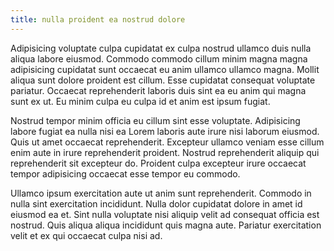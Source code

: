 ```yaml
---
title: nulla proident ea nostrud dolore
---
```


Adipisicing voluptate culpa cupidatat ex culpa nostrud ullamco duis nulla aliqua labore eiusmod. Commodo commodo cillum minim magna magna adipisicing cupidatat sunt occaecat eu anim ullamco ullamco magna. Mollit aliqua sunt dolore proident est cillum. Esse cupidatat consequat voluptate pariatur. Occaecat reprehenderit laboris duis sint ea eu anim qui magna sunt ex ut. Eu minim culpa eu culpa id et anim est ipsum fugiat.

Nostrud tempor minim officia eu cillum sint esse voluptate. Adipisicing labore fugiat ea nulla nisi ea Lorem laboris aute irure nisi laborum eiusmod. Quis ut amet occaecat reprehenderit. Excepteur ullamco veniam esse cillum enim aute in irure reprehenderit proident. Nostrud reprehenderit aliquip qui reprehenderit sit excepteur do. Proident culpa excepteur irure occaecat tempor adipisicing occaecat esse tempor eu commodo.

Ullamco ipsum exercitation aute ut anim sunt reprehenderit. Commodo in nulla sint exercitation incididunt. Nulla dolor cupidatat dolore in amet id eiusmod ea et. Sint nulla voluptate nisi aliquip velit ad consequat officia est nostrud. Quis aliqua aliqua incididunt quis magna aute. Pariatur exercitation velit et ex qui occaecat culpa nisi ad.